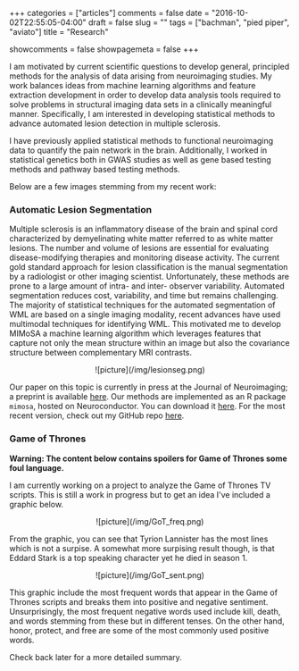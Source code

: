 +++
categories = ["articles"]
comments = false
date = "2016-10-02T22:55:05-04:00"
draft = false
slug = ""
tags = ["bachman", "pied piper", "aviato"]
title = "Research"

showcomments = false
showpagemeta = false
+++

I am motivated by current scientific questions to develop general, principled methods for the analysis of data arising from neuroimaging studies. My work balances ideas from machine learning algorithms and feature extraction development in order to develop data analysis tools required to solve problems in structural imaging data sets in a clinically meaningful manner. Specifically, I am interested in developing statistical methods to advance automated lesion detection in multiple sclerosis.


I have previously applied statistical methods to functional neuroimaging data to quantify the pain network in the brain. Additionally, I worked in statistical genetics both in GWAS studies as well as gene based testing methods and pathway based testing methods.


Below are a few images stemming from my recent work:

### Automatic Lesion Segmentation

Multiple sclerosis is an inflammatory disease of the brain and spinal cord characterized by demyelinating white matter referred to as white matter lesions. The number and volume of lesions are essential for evaluating disease-modifying therapies and monitoring disease activity. The current gold standard approach for lesion classification is the manual segmentation by a radiologist or other imaging scientist. Unfortunately, these methods are prone to a large amount of intra- and inter- observer variability. Automated segmentation reduces cost, variability, and time but remains challenging. The majority of statistical techniques for the automated segmentation of WML are based on a single imaging modality, recent advances have used multimodal techniques for identifying WML. This motivated me to develop MIMoSA a machine learning algorithm which leverages features that capture not only the mean structure within an image but also the covariance structure between complementary MRI contrasts.

<center>![picture](/img/lesionseg.png)</center>

Our paper on this topic is currently in press at the Journal of Neuroimaging; a preprint is available [here](https://www.biorxiv.org/content/early/2017/06/15/150284). Our methods are implemented as an R package `mimosa`, hosted on Neuroconductor. You can download it [here](https://neuroconductor.org/package/details/mimosa). For the most recent version, check out my GitHub repo [here](https://github.com/avalcarcel9/mimosa).

### Game of Thrones

__Warning: The content below contains spoilers for Game of Thrones some foul language.__

I am currently working on a project to analyze the Game of Thrones TV scripts. This is still a work in progress but to get an idea I've included a graphic below.

<center>![picture](/img/GoT_freq.png)</center>

From the graphic, you can see that Tyrion Lannister has the most lines which is not a surpise. A somewhat more surpising result though, is that Eddard Stark is a top speaking character yet he died in season 1.

<center>![picture](/img/GoT_sent.png)</center>

This graphic include the most frequent words that appear in the Game of Thrones scripts and breaks them into positive and negative sentiment. Unsurprisingly, the most frequent negative words used include kill, death, and words stemming from these but in different tenses. On the other hand, honor, protect, and free are some of the most commonly used positive words.

Check back later for a more detailed summary.

